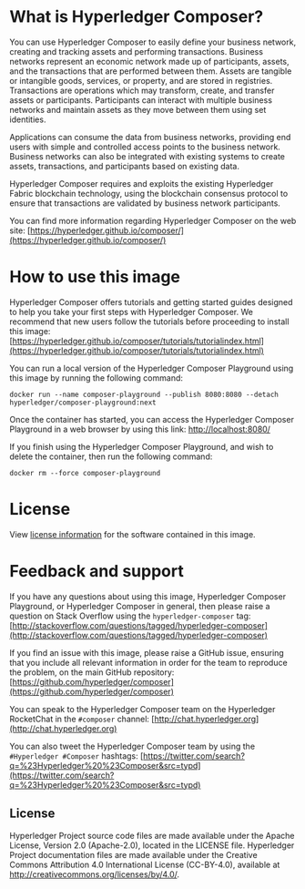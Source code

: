 # What is Hyperledger Composer?

You can use Hyperledger Composer to easily define your business network, creating and tracking assets and performing transactions. Business networks represent an economic network made up of participants, assets, and the transactions that are performed between them. Assets are tangible or intangible goods, services, or property, and are stored in registries. Transactions are operations which may transform, create, and transfer assets or participants. Participants can interact with multiple business networks and maintain assets as they move between them using set identities.

Applications can consume the data from business networks, providing end users with simple and controlled access points to the business network. Business networks can also be integrated with existing systems to create assets, transactions, and participants based on existing data.

Hyperledger Composer requires and exploits the existing Hyperledger Fabric blockchain technology, using the blockchain consensus protocol to ensure that transactions are validated by business network participants.

You can find more information regarding Hyperledger Composer on the web site: [https://hyperledger.github.io/composer/](https://hyperledger.github.io/composer/)

# How to use this image

Hyperledger Composer offers tutorials and getting started guides designed to help you take your first steps with Hyperledger Composer. We recommend that new users follow the tutorials before proceeding to install this image: [https://hyperledger.github.io/composer/tutorials/tutorialindex.html](https://hyperledger.github.io/composer/tutorials/tutorialindex.html)

You can run a local version of the Hyperledger Composer Playground using this image by running the following command:

`docker run --name composer-playground --publish 8080:8080 --detach hyperledger/composer-playground:next`

Once the container has started, you can access the Hyperledger Composer Playground in a web browser by using this link: [http://localhost:8080/](http://localhost:8080/)

If you finish using the Hyperledger Composer Playground, and wish to delete the container, then run the following command:

`docker rm --force composer-playground`

# License

View [license information](https://github.com/hyperledger/composer/blob/master/LICENSE.txt) for the software contained in this image.

# Feedback and support

If you have any questions about using this image, Hyperledger Composer Playground, or Hyperledger Composer in general, then please raise a question on Stack Overflow using the `hyperledger-composer` tag: [http://stackoverflow.com/questions/tagged/hyperledger-composer](http://stackoverflow.com/questions/tagged/hyperledger-composer)

If you find an issue with this image, please raise a GitHub issue, ensuring that you include all relevant information in order for the team to reproduce the problem, on the main GitHub repository: [https://github.com/hyperledger/composer](https://github.com/hyperledger/composer)

You can speak to the Hyperledger Composer team on the Hyperledger RocketChat in the `#composer` channel: [http://chat.hyperledger.org](http://chat.hyperledger.org)

You can also tweet the Hyperledger Composer team by using the `#Hyperledger #Composer` hashtags: [https://twitter.com/search?q=%23Hyperledger%20%23Composer&src=typd](https://twitter.com/search?q=%23Hyperledger%20%23Composer&src=typd)

## License <a name="license"></a>
Hyperledger Project source code files are made available under the Apache License, Version 2.0 (Apache-2.0), located in the LICENSE file. Hyperledger Project documentation files are made available under the Creative Commons Attribution 4.0 International License (CC-BY-4.0), available at http://creativecommons.org/licenses/by/4.0/.